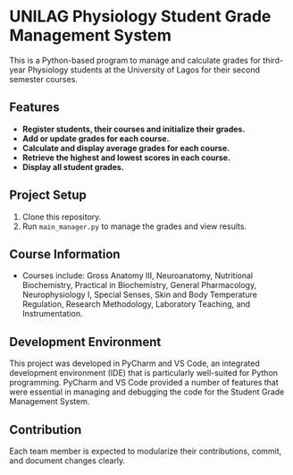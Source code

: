 # UNILAG Physiology Student Grade Management System

This is a Python-based program to manage and calculate grades for third-year Physiology students at the University of Lagos for their second semester courses.

## Features
- **Register students, their courses and initialize their grades.**
- **Add or update grades for each course.**
- **Calculate and display average grades for each course.**
- **Retrieve the highest and lowest scores in each course.**
- **Display all student grades.**

## Project Setup
1. Clone this repository.
2. Run `main_manager.py` to manage the grades and view results.

## Course Information
- Courses include: Gross Anatomy III, Neuroanatomy, Nutritional Biochemistry, Practical in Biochemistry, General Pharmacology, Neurophysiology I, Special Senses, Skin and Body Temperature Regulation, Research Methodology, Laboratory Teaching, and Instrumentation.

## Development Environment
This project was developed in PyCharm and VS Code, an integrated development environment (IDE) that is particularly well-suited for Python programming. PyCharm and VS Code provided a number of features that were essential in managing and debugging the code for the Student Grade Management System.
## Contribution
Each team member is expected to modularize their contributions, commit, and document changes clearly.
